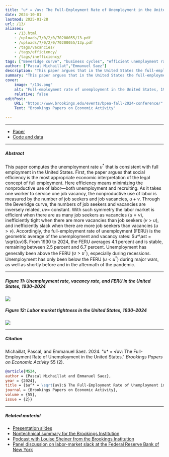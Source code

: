 ```yaml
---
title: "u* = √uv: The Full-Employment Rate of Unemployment in the United States" 
date: 2024-10-01
lastmod: 2025-01-28
url: /13/
aliases:
    - /13.html
    - /uploads/7/0/2/0/70200055/13.pdf
    - /uploads/7/0/2/0/70200055/13p.pdf
    - /tags/vacancies/
    - /tags/efficiency/
    - /tags/inefficiency/
tags: ["Beveridge curve", "business cycles", "efficient unemployment rate", "FERU", "full employment", "job vacancies", "labor force participation", "monetary policy", "tightness gap", "unemployment gap"]
author: ["Pascal Michaillat","Emmanuel Saez"]
description: "This paper argues that in the United States the full-employment rate of unemployment (FERU) is the geometric average of the unemployment and vacancy rates." 
summary: "This paper argues that in the United States the full-employment rate of unemployment (FERU) is the geometric average of the unemployment and vacancy rates. Between 1930 and 2024, the FERU averages 4.1% and is very stable."
cover:
    image: "/13s.png"
    alt: "Full-employment rate of unemployment in the United States, 1930–2024"
    relative: false
editPost:
    URL: "https://www.brookings.edu/events/bpea-fall-2024-conference/"
    Text: "Brookings Papers on Economic Activity"

---
```


---

+ [Paper](/13.pdf)
+ [Code and data](https://github.com/pmichaillat/feru)

---

##### Abstract

This paper computes the unemployment rate $u^\ast$ that is consistent with full employment in the United States. First, the paper argues that social efficiency is the most appropriate economic interpretation of the legal concept of full employment. Here efficiency means minimizing the nonproductive use of labor—both unemployment and recruiting. As it takes one worker to service one job vacancy, the nonproductive use of labor is measured by the number of job seekers and job vacancies, $u + v$. Through the Beveridge curve, the numbers of job seekers and vacancies are inversely related, $uv =$ constant. With such symmetry the labor market is efficient when there are as many job seekers as vacancies ($u = v$), inefficiently tight when there are more vacancies than job seekers ($v > u$), and inefficiently slack when there are more job seekers than vacancies ($u > v$). Accordingly, the full-employment rate of unemployment (FERU) is the geometric average of the unemployment and vacancy rates: $u^\ast = \sqrt{uv}$. From 1930 to 2024, the FERU averages 4.1 percent and is stable, remaining between 2.5 percent and 6.7 percent. Unemployment has generally been above the FERU ($u > u^\ast$), especially during recessions. Unemployment has only been below the FERU ($u < u^\ast$) during major wars, as well as shortly before and in the aftermath of the pandemic.

---

##### Figure 11:  Unemployment rate, vacancy rate, and FERU in the United States, 1930–2024

![](/13a.png)

##### Figure 12: Labor market tightness in the United States, 1930–2024

![](/13b.png)

---

##### Citation

Michaillat, Pascal, and Emmanuel Saez. 2024. "u* = √uv: The Full-Employment Rate of Unemployment in the United States." *Brookings Papers on Economic Activity* 55 (2).

```BibTeX
@article{MS24,
author = {Pascal Michaillat and Emmanuel Saez},
year = {2024},
title = {$u^* = \sqrt{uv}:$ The Full-Employment Rate of Unemployment in the United States},
journal = {Brookings Papers on Economic Activity},
volume = {55},
issue = {2}}
```

---

##### Related material

+ [Presentation slides](/13p.pdf)
+ [Nontechnical summary for the Brookings Institution](https://www.brookings.edu/articles/u-√uv-the-full-employment-rate-of-unemployment-in-the-united-states/)
+ [Podcast with Louise Sheiner from the Brookings Institution](https://www.brookings.edu/articles/what-is-the-efficient-rate-of-unemployment/)
+ [Panel discussion on labor-market slack at the Federal Reserve Bank of New York](/13ps.pdf)